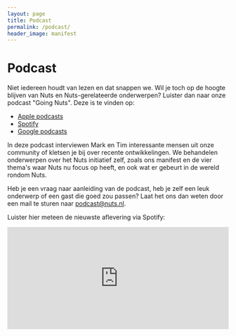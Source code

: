```yaml
---
layout: page
title: Podcast
permalink: /podcast/
header_image: manifest
---
```


# Podcast

Niet iedereen houdt van lezen en dat snappen we. Wil je toch op de hoogte blijven van Nuts en Nuts-gerelateerde onderwerpen? Luister dan naar onze podcast "Going Nuts". Deze is te vinden op:

- [Apple podcasts](https://podcasts.apple.com/us/podcast/id1470665100)
- [Spotify](https://open.spotify.com/show/59V4WgEKfbWhMvzSf8AKlE)
- [Google podcasts](https://podcasts.google.com/?feed=aHR0cHM6Ly93d3cubnV0cy5ubC9nb2luZy1udXRzLnhtbA)

In deze podcast interviewen Mark en Tim interessante mensen uit onze community of kletsen je bij over recente ontwikkelingen. We behandelen onderwerpen over het Nuts initiatief zelf, zoals ons manifest en de vier thema's waar Nuts nu focus op heeft, en ook wat er gebeurt in de wereld rondom Nuts.

Heb je een vraag naar aanleiding van de podcast, heb je zelf een leuk onderwerp of een gast die goed zou passen? Laat het ons dan weten door een mail te sturen naar [podcast@nuts.nl](mailto:podcast@nuts.nl).

Luister hier meteen de nieuwste aflevering via Spotify:

<iframe src="https://open.spotify.com/embed-podcast/show/59V4WgEKfbWhMvzSf8AKlE" width="100%" height="232" frameborder="0" allowtransparency="true" allow="encrypted-media"></iframe>
